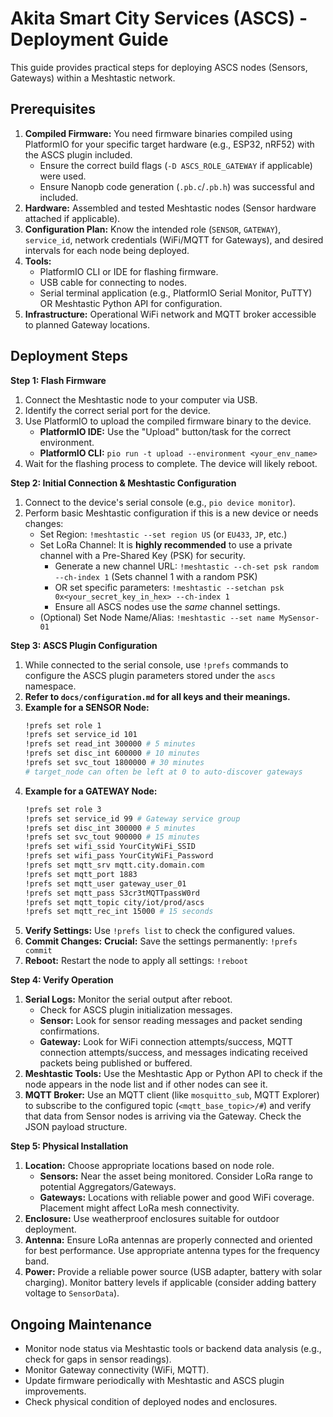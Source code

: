 # Akita Smart City Services (ASCS) - Deployment Guide

This guide provides practical steps for deploying ASCS nodes (Sensors, Gateways) within a Meshtastic network.

## Prerequisites

1.  **Compiled Firmware:** You need firmware binaries compiled using PlatformIO for your specific target hardware (e.g., ESP32, nRF52) with the ASCS plugin included.
    * Ensure the correct build flags (`-D ASCS_ROLE_GATEWAY` if applicable) were used.
    * Ensure Nanopb code generation (`.pb.c`/`.pb.h`) was successful and included.
2.  **Hardware:** Assembled and tested Meshtastic nodes (Sensor hardware attached if applicable).
3.  **Configuration Plan:** Know the intended role (`SENSOR`, `GATEWAY`), `service_id`, network credentials (WiFi/MQTT for Gateways), and desired intervals for each node being deployed.
4.  **Tools:**
    * PlatformIO CLI or IDE for flashing firmware.
    * USB cable for connecting to nodes.
    * Serial terminal application (e.g., PlatformIO Serial Monitor, PuTTY) OR Meshtastic Python API for configuration.
5.  **Infrastructure:** Operational WiFi network and MQTT broker accessible to planned Gateway locations.

## Deployment Steps

**Step 1: Flash Firmware**

1.  Connect the Meshtastic node to your computer via USB.
2.  Identify the correct serial port for the device.
3.  Use PlatformIO to upload the compiled firmware binary to the device.
    * **PlatformIO IDE:** Use the "Upload" button/task for the correct environment.
    * **PlatformIO CLI:** `pio run -t upload --environment <your_env_name>`
4.  Wait for the flashing process to complete. The device will likely reboot.

**Step 2: Initial Connection & Meshtastic Configuration**

1.  Connect to the device's serial console (e.g., `pio device monitor`).
2.  Perform basic Meshtastic configuration if this is a new device or needs changes:
    * Set Region: `!meshtastic --set region US` (or `EU433`, `JP`, etc.)
    * Set LoRa Channel: It is **highly recommended** to use a private channel with a Pre-Shared Key (PSK) for security.
        * Generate a new channel URL: `!meshtastic --ch-set psk random --ch-index 1` (Sets channel 1 with a random PSK)
        * OR set specific parameters: `!meshtastic --setchan psk 0x<your_secret_key_in_hex> --ch-index 1`
        * Ensure all ASCS nodes use the *same* channel settings.
    * (Optional) Set Node Name/Alias: `!meshtastic --set name MySensor-01`

**Step 3: ASCS Plugin Configuration**

1.  While connected to the serial console, use `!prefs` commands to configure the ASCS plugin parameters stored under the `ascs` namespace.
2.  **Refer to `docs/configuration.md` for all keys and their meanings.**
3.  **Example for a SENSOR Node:**
    ```bash
    !prefs set role 1
    !prefs set service_id 101
    !prefs set read_int 300000 # 5 minutes
    !prefs set disc_int 600000 # 10 minutes
    !prefs set svc_tout 1800000 # 30 minutes
    # target_node can often be left at 0 to auto-discover gateways
    ```
4.  **Example for a GATEWAY Node:**
    ```bash
    !prefs set role 3
    !prefs set service_id 99 # Gateway service group
    !prefs set disc_int 300000 # 5 minutes
    !prefs set svc_tout 900000 # 15 minutes
    !prefs set wifi_ssid YourCityWiFi_SSID
    !prefs set wifi_pass YourCityWiFi_Password
    !prefs set mqtt_srv mqtt.city.domain.com
    !prefs set mqtt_port 1883
    !prefs set mqtt_user gateway_user_01
    !prefs set mqtt_pass S3cr3tMQTTpassW0rd
    !prefs set mqtt_topic city/iot/prod/ascs
    !prefs set mqtt_rec_int 15000 # 15 seconds
    ```
5.  **Verify Settings:** Use `!prefs list` to check the configured values.
6.  **Commit Changes:** **Crucial:** Save the settings permanently: `!prefs commit`
7.  **Reboot:** Restart the node to apply all settings: `!reboot`

**Step 4: Verify Operation**

1.  **Serial Logs:** Monitor the serial output after reboot.
    * Check for ASCS plugin initialization messages.
    * **Sensor:** Look for sensor reading messages and packet sending confirmations.
    * **Gateway:** Look for WiFi connection attempts/success, MQTT connection attempts/success, and messages indicating received packets being published or buffered.
2.  **Meshtastic Tools:** Use the Meshtastic App or Python API to check if the node appears in the node list and if other nodes can see it.
3.  **MQTT Broker:** Use an MQTT client (like `mosquitto_sub`, MQTT Explorer) to subscribe to the configured topic (`<mqtt_base_topic>/#`) and verify that data from Sensor nodes is arriving via the Gateway. Check the JSON payload structure.

**Step 5: Physical Installation**

1.  **Location:** Choose appropriate locations based on node role.
    * **Sensors:** Near the asset being monitored. Consider LoRa range to potential Aggregators/Gateways.
    * **Gateways:** Locations with reliable power and good WiFi coverage. Placement might affect LoRa mesh connectivity.
2.  **Enclosure:** Use weatherproof enclosures suitable for outdoor deployment.
3.  **Antenna:** Ensure LoRa antennas are properly connected and oriented for best performance. Use appropriate antenna types for the frequency band.
4.  **Power:** Provide a reliable power source (USB adapter, battery with solar charging). Monitor battery levels if applicable (consider adding battery voltage to `SensorData`).

## Ongoing Maintenance

* Monitor node status via Meshtastic tools or backend data analysis (e.g., check for gaps in sensor readings).
* Monitor Gateway connectivity (WiFi, MQTT).
* Update firmware periodically with Meshtastic and ASCS plugin improvements.
* Check physical condition of deployed nodes and enclosures.
